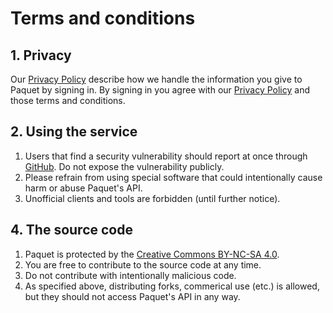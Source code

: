 # Terms and conditions

## 1. Privacy

Our [Privacy Policy](https://paquet.app/privacy) describe how
we handle the information you give to Paquet by signing in. By signing
in you agree with our [Privacy Policy](https://paquet.app/privacy) and those
terms and conditions.

## 2. Using the service

1. Users that find a security vulnerability should report at once through
   [GitHub](https://github.com/notangelmario/paquet/security/advisories/new).
   Do not expose the vulnerability publicly.
2. Please refrain from using special software that could intentionally
   cause harm or abuse Paquet's API.
3. Unofficial clients and tools are forbidden (until further notice).

## 4. The source code

1. Paquet is protected by the [Creative Commons BY-NC-SA 4.0](https://github.com/notangelmario/paquet/blob/main/LICENSE.md).
2. You are free to contribute to the source code at any time.
3. Do not contribute with intentionally malicious code.
4. As specified above, distributing forks, commerical use (etc.) is allowed, but
   they should not access Paquet's API in any way.
